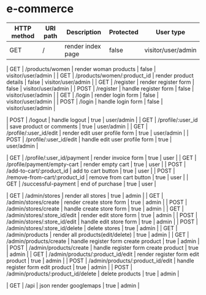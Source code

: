 # e-commerce

| HTTP method | URI path                            | Description                         | Protected | User type          |
| ----------- | ----------------------------------- | ----------------------------------- | --------- | ------------------ |
| GET         | /                                   | render index page                   | false     | visitor/user/admin | 

| GET         | /products/women                     | render woman products               | false     | visitor/user/admin | 
| GET         | /products/women/:product_id         | render product details              | false     | visitor/user/admin | 
| GET         | /register                           | render register form                | false     | visitor/user/admin | 
| POST        | /register                           | handle register form                | false     | visitor/user/admin | 
| GET         | /login                              | render login form                   | false     | visitor/user/admin | 
| POST        | /login                              | handle login form                   | false     | visitor/user/admin | 

| POST        | /logout                             | handle logout                       | true      | user/admin         | 
| GET         | /profile/:user_id                   | save product or comments            | true      | user/admin         | 
| GET         | /profile/:user_id/edit              | render edit user profile form       | true      | user/admin         | 
| POST        | /profile/:user_id/edit              | handle edit user profile form       | true      | user/admin         | 

| GET         | /profile/:user_id/payment           | render invoice form                 | true      | user               | 
| GET         | /profile/payment/empty-cart         | render empty cart                   | true      | user               | 
| POST        | /add-to-cart/:product_id            | add to cart button                  | true      | user               | 
| POST        | /remove-from-cart/:product_id       | remove from cart button             | true      | user               | 
| GET         | /successful-payment                 | end of purchase                     | true      | user               | 

| GET         | /admin/stores                       | render all stores                   | true      | admin              | 
| GET         | /admin/stores/create                | render create store form            | true      | admin              | 
| POST        | /admin/stores/create                | handle create store form            | true      | admin              | 
| GET         | /admin/stores/:store_id/edit        | render edit store form              | true      | admin              | 
| POST        | /admin/stores/:store_id/edit        | handle edit store form              | true      | admin              | 
| POST        | /admin/stores/:store_id/delete      | delete stores                       | true      | admin              | 
| GET         | /admin/products                     | render all products(edit/delete)    | true      | admin              | 
| GET         | /admin/products/create              | handle register form create product | true      | admin              | 
| POST        | /admin/products/create              | handle register form create product | true      | admin              | 
| GET         | /admin/products/:product_id/edit    | render register form edit product   | true      | admin              | 
| POST        | /admin/products/:product_id/edit    | handle register form edit product   | true      | admin              | 
| POST        | /admin/products/:product_id/delete  | delete products                     | true      | admin              | 

| GET         | /api                                | json render googlemaps              | true      | admin              | 

